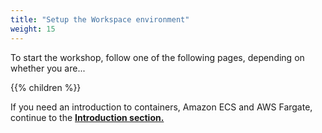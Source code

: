 ```yaml
---
title: "Setup the Workspace environment"
weight: 15
---
```




To start the workshop, follow one of the following pages, depending on whether you are...

{{% children  %}}

If you need an introduction to containers, Amazon ECS and AWS Fargate, continue to the [**Introduction section.**](/ecs-spot-capacity-providers/introduction.html)
